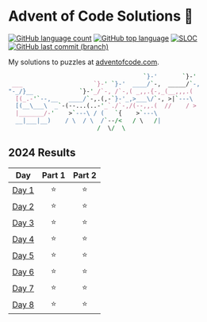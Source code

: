 # Advent of Code Solutions 🎄

<!-- [![Number of solved puzzles](https://img.shields.io/github/directory-file-count/sobition/AOC?extension=txt)](#) -->
<!-- API of my own Vercel deployment: https://adventofcode-badge-vert.vercel.app/api/ -->

[![GitHub language count](https://img.shields.io/github/languages/count/sobition/AOC)](#)
[![GitHub top language](https://img.shields.io/github/languages/top/sobition/AOC)](#)
[![SLOC](https://img.shields.io/tokei/lines/github/sobition/AOC?logo=codefactor&logoColor=lightgrey)](#)
[![GitHub last commit (branch)](https://img.shields.io/github/last-commit/sobition/AOC/master)](#)

My solutions to puzzles at [adventofcode.com](https://adventofcode.com/2024).

```perl
                                      `}-'       `}-'
 ___                    `}-' `}-'  ____/`-,  _____/`-,
"-_/}__             `}-'_/`-, /`-,( _,,.{-,_(__,,,.(
  [(_.-'`--,__   ____/`-,.(,-`}-'_,>___\/`-, >|`---\
  [(__\___\  _`-(--...(..-'_`./`-,/(--,,.(  //    / >
  |_______/-'    >`---\ / (   `{    >`---\
  __|___|__)    / \  / \  /`--/<   / \   /|
                         /  \/  \
```

## 2024 Results

|                     Day                      | Part 1 | Part 2 |
| :------------------------------------------: | :----: | :----: |
| [Day 1](https://adventofcode.com/2024/day/1) |   ⭐   |   ⭐   |
| [Day 2](https://adventofcode.com/2024/day/2) |   ⭐   |   ⭐   |
| [Day 3](https://adventofcode.com/2024/day/3) |   ⭐   |   ⭐   |
| [Day 4](https://adventofcode.com/2024/day/4) |   ⭐   |   ⭐   |
| [Day 5](https://adventofcode.com/2024/day/5) |   ⭐   |   ⭐   |
| [Day 6](https://adventofcode.com/2024/day/6) |   ⭐   |   ⭐   |
| [Day 7](https://adventofcode.com/2024/day/7) |   ⭐   |   ⭐   |
| [Day 8](https://adventofcode.com/2024/day/8) |   ⭐   |   ⭐   |
